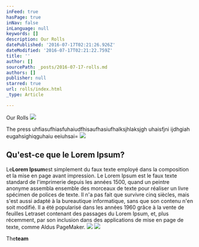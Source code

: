 ```yaml
---
inFeed: true
hasPage: true
inNav: false
inLanguage: null
keywords: []
description: Our Rolls
datePublished: '2016-07-17T02:21:26.926Z'
dateModified: '2016-07-17T02:21:22.759Z'
title: ''
author: []
sourcePath: _posts/2016-07-17-rolls.md
authors: []
publisher: null
starred: true
url: rolls/index.html
_type: Article

---
```

Our Rolls
![](https://the-grid-user-content.s3-us-west-2.amazonaws.com/d4ae24b4-d79f-4d3d-8ce6-26a3604630d5.jpg)

The press uhfiasufhiasfuhaiudfhisaufhasiufhalksjhlaksjgh uhaisfjni ijdhgiah eugahsighiqguhaiu eeiuhsai=
![](https://the-grid-user-content.s3-us-west-2.amazonaws.com/37d65dde-927d-429b-8480-2ad54eb4f31b.jpg)

## Qu'est-ce que le Lorem Ipsum?

Le**Lorem Ipsum**est simplement du faux texte employé dans la composition et la mise en page avant impression. Le Lorem Ipsum est le faux texte standard de l'imprimerie depuis les années 1500, quand un peintre anonyme assembla ensemble des morceaux de texte pour réaliser un livre spécimen de polices de texte. Il n'a pas fait que survivre cinq siècles, mais s'est aussi adapté à la bureautique informatique, sans que son contenu n'en soit modifié. Il a été popularisé dans les années 1960 grâce à la vente de feuilles Letraset contenant des passages du Lorem Ipsum, et, plus récemment, par son inclusion dans des applications de mise en page de texte, comme Aldus PageMaker.
![](https://the-grid-user-content.s3-us-west-2.amazonaws.com/44f4e4a0-b404-4726-b2b8-b80fb85a75e7.png)
![](https://s3-us-west-2.amazonaws.com/the-grid-img/p/34b4de0b82d31af2bdb3f9ff020a8cefa34bda05.jpg)

The**team**